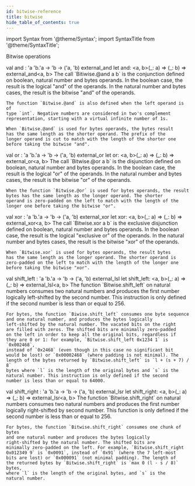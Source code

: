 ```yaml
---
id: bitwise-reference
title: bitwise
hide_table_of_contents: true
---
```

import Syntax from '@theme/Syntax';
import SyntaxTitle from '@theme/SyntaxTitle';


Bitwise operations


<SyntaxTitle syntax="cameligo">
val and : &#39;a &#39;b.&#39;a -&gt; &#39;b -&gt; (&#39;a, &#39;b) external&#95;and
</SyntaxTitle>
<SyntaxTitle syntax="jsligo">
let and: &lt;a, b&gt;(&#95;: a) =&gt; (&#95;: b) =&gt; external&#95;and&lt;a, b&gt;
</SyntaxTitle>
The call `Bitiwise.@and a b` is the conjunction defined on boolean,
    natural number and bytes operands. In the boolean case, the result
    is the logical "and" of the operands. In the natural number and
    bytes cases, the result is the bitwise "and" of the operands.

    The function `Bitwise.@and` is also defined when the left operand is of
    type `int`. Negative numbers are considered in two's complement
    representation, starting with a virtual infinite number of 1s.

    When `Bitwise.@and` is used for bytes operands, the bytes result
    has the same length as the shorter operand. The prefix of the
    longer operand is cut to match with the length of the shorter one
    before taking the bitwise "and".


<SyntaxTitle syntax="cameligo">
val or : &#39;a &#39;b.&#39;a -&gt; &#39;b -&gt; (&#39;a, &#39;b) external&#95;or
</SyntaxTitle>
<SyntaxTitle syntax="jsligo">
let or: &lt;a, b&gt;(&#95;: a) =&gt; (&#95;: b) =&gt; external&#95;or&lt;a, b&gt;
</SyntaxTitle>
The call `Bitwise.@or a b` is the disjunction defined on boolean,
    natural number and bytes operands. In the boolean case, the result
    is the logical "or" of the operands. In the natural number and
    bytes cases, the result is the bitwise "or" of the operands.

    When the function `Bitwise.@or` is used for bytes operands, the result
    bytes has the same length as the longer operand. The shorter
    operand is zero-padded on the left to match with the length of the
    longer one before taking the bitwise "or".


<SyntaxTitle syntax="cameligo">
val xor : &#39;a &#39;b.&#39;a -&gt; &#39;b -&gt; (&#39;a, &#39;b) external&#95;xor
</SyntaxTitle>
<SyntaxTitle syntax="jsligo">
let xor: &lt;a, b&gt;(&#95;: a) =&gt; (&#95;: b) =&gt; external&#95;xor&lt;a, b&gt;
</SyntaxTitle>
The call `Bitwise.xor a b` is the exclusive disjunction defined on
    boolean, natural number and bytes operands. In the boolean case,
    the result is the logical "exclusive or" of the operands. In the
    natural number and bytes cases, the result is the bitwise "xor" of
    the operands.

    When `Bitwise.xor` is used for bytes operands, the result bytes
    has the same length as the longer operand. The shorter operand is
    zero-padded on the left to match with the length of the longer one
    before taking the bitwise "xor".


<SyntaxTitle syntax="cameligo">
val shift&#95;left : &#39;a &#39;b.&#39;a -&gt; &#39;b -&gt; (&#39;a, &#39;b) external&#95;lsl
</SyntaxTitle>
<SyntaxTitle syntax="jsligo">
let shift&#95;left: &lt;a, b&gt;(&#95;: a) =&gt; (&#95;: b) =&gt; external&#95;lsl&lt;a, b&gt;
</SyntaxTitle>
The function `Bitwise.shift_left` on natural numbers consumes two
    natural numbers and produces the first number logically
    left-shifted by the second number. This instruction is only
    defined if the second number is less than or equal to 256.

    For bytes, the function `Biwise.shift_left` consumes one byte sequence
    and one natural number, and produces the bytes logically
    left-shifted by the natural number. The vacated bits on the right
    are filled with zeros. The shifted bits are minimally zero-padded
    on the left in order to keep all the original bits, regardless if
    they are 0 or 1: for example, `Bitwise.shift_left 0x1234 1` is `0x002468`,
    instead of `0x2468` (even though in this case no significant bit
    would be lost) or `0x00002468` (where padding is not minimal). The
    length of the bytes returned by `Bitwise.shift_left` is `l + (s + 7) / 8`
    bytes where `l` is the length of the original bytes and `s` is the
    natural number. This instruction is only defined if the second
    number is less than or equal to 64000.


<SyntaxTitle syntax="cameligo">
val shift&#95;right : &#39;a &#39;b.&#39;a -&gt; &#39;b -&gt; (&#39;a, &#39;b) external&#95;lsr
</SyntaxTitle>
<SyntaxTitle syntax="jsligo">
let shift&#95;right: &lt;a, b&gt;(&#95;: a) =&gt; (&#95;: b) =&gt; external&#95;lsr&lt;a, b&gt;
</SyntaxTitle>
The function `Bitwise.shift_right` on natural numbers consumes two
    natural numbers and produces the first number logically
    right-shifted by second number. This function is only defined if
    the second number is less than or equal to 256.

    For bytes, the function `Bitwise.shift_right` consumes one chunk of bytes
    and one natural number and produces the bytes logically
    right-shifted by the natural number. The shifted bits are
    minimally zero-padded on the left. For example, `Bitwise.shift_right
    0x012349 9` is `0x0091`, instead of `0x91` (where the 7 left-most
    bits are lost) or `0x000091` (not minimal padding). The length of
    the returned bytes by `Bitwise.shift_right` is `max 0 (l - s / 8)` bytes,
    where `l` is the length of the original bytes, and `s` is the
    natural number.
